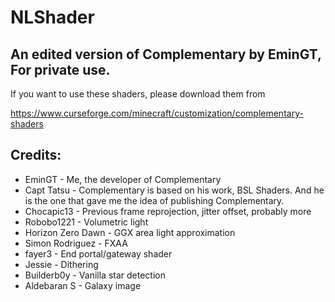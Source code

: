 # NLShader
## An edited version of Complementary by EminGT, For private use.
If you want to use these shaders, please download them from

https://www.curseforge.com/minecraft/customization/complementary-shaders


## Credits:
- EminGT            - Me, the developer of Complementary
- Capt Tatsu        - Complementary is based on his work, BSL Shaders. And he is the one that gave me the idea of publishing Complementary.
- Chocapic13        - Previous frame reprojection, jitter offset, probably more
- Robobo1221        - Volumetric light
- Horizon Zero Dawn - GGX area light approximation
- Simon Rodriguez   - FXAA
- fayer3            - End portal/gateway shader
- Jessie            - Dithering
- Builderb0y        - Vanilla star detection
- Aldebaran S       - Galaxy image
